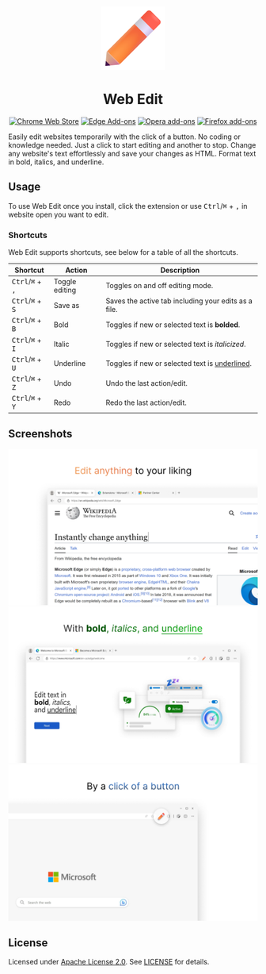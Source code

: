 <p align="center">
  <img alt="Web Edit Icon" src="assets/Icon%20Web%20Edit.png" />
  <h1 align="center">Web Edit</h1>
</p>

<div align="center">

  [![Chrome Web Store](https://img.shields.io/badge/download-chrome?style=for-the-badge&logo=googlechrome&logoColor=white&label=Chrome%20Web%20Store&color=f3633d)](https://chromewebstore.google.com/detail/kcjhkbajobnhihpodnphdndhmniglmpc)
  [![Edge Add-ons](https://img.shields.io/badge/download-edge?style=for-the-badge&logo=microsoftedge&label=Edge%20Add-ons&color=f3633d)](https://microsoftedge.microsoft.com/addons/detail/web-edit/knfdcflhlgfnkogoeeakccgchgeeamjj)
  [![Opera add-ons](https://img.shields.io/badge/download-opera?style=for-the-badge&logo=opera&logoColor=white&label=Opera%20add-ons&color=f3633d)](https://addons.opera.com/en/extensions/details/web-edit/)
  [![Firefox add-ons](https://img.shields.io/badge/download-Firefox?style=for-the-badge&logo=firefox&logoColor=white&label=Firefox%20add-ons&color=f3633d)](https://addons.mozilla.org/en-US/firefox/addon/web-edit/)

</div>

Easily edit websites temporarily with the click of a button. No coding or knowledge needed. Just a click to start editing and another to stop. Change any website's text effortlessly and save your changes as HTML. Format text in bold, italics, and underline.

## Usage

To use Web Edit once you install, click the extension or use <kbd>Ctrl</kbd>/<kbd>⌘</kbd> + <kbd>,</kbd> in website open you want to edit.

### Shortcuts

Web Edit supports shortcuts, see below for a table of all the shortcuts.

| Shortcut | Action | Description |
| --- | --- | --- | 
| <kbd>Ctrl</kbd>/<kbd>⌘</kbd> + <kbd>,</kbd> | Toggle editing | Toggles on and off editing mode. |
| <kbd>Ctrl</kbd>/<kbd>⌘</kbd> + <kbd>S</kbd> | Save as | Saves the active tab including your edits as a file. |
| <kbd>Ctrl</kbd>/<kbd>⌘</kbd> + <kbd>B</kbd> | Bold | Toggles if new or selected text is **bolded**. |
| <kbd>Ctrl</kbd>/<kbd>⌘</kbd> + <kbd>I</kbd> | Italic | Toggles if new or selected text is *italicized*. |
| <kbd>Ctrl</kbd>/<kbd>⌘</kbd> + <kbd>U</kbd> | Underline | Toggles if new or selected text is <ins>underlined</ins>. |
| <kbd>Ctrl</kbd>/<kbd>⌘</kbd> + <kbd>Z</kbd> | Undo | Undo the last action/edit. |
| <kbd>Ctrl</kbd>/<kbd>⌘</kbd> + <kbd>Y</kbd> | Redo | Redo the last action/edit. |

## Screenshots

![Screenshot 1](assets/Screenshot%201%20Web%20Edit.png)
![Screenshot 2](assets/Screenshot%202%20Web%20Edit.png)
![Screenshot 3](assets/Screenshot%203%20Web%20Edit.png)

## License

Licensed under [Apache License 2.0](https://www.apache.org/licenses/). See [LICENSE](LICENSE) for details.

